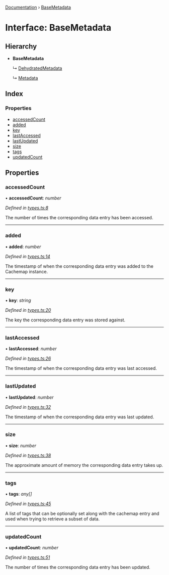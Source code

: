 [Documentation](../README.md) › [BaseMetadata](basemetadata.md)

# Interface: BaseMetadata

## Hierarchy

* **BaseMetadata**

  ↳ [DehydratedMetadata](dehydratedmetadata.md)

  ↳ [Metadata](metadata.md)

## Index

### Properties

* [accessedCount](basemetadata.md#accessedcount)
* [added](basemetadata.md#added)
* [key](basemetadata.md#key)
* [lastAccessed](basemetadata.md#lastaccessed)
* [lastUpdated](basemetadata.md#lastupdated)
* [size](basemetadata.md#size)
* [tags](basemetadata.md#tags)
* [updatedCount](basemetadata.md#updatedcount)

## Properties

###  accessedCount

• **accessedCount**: *number*

*Defined in [types.ts:8](https://github.com/badbatch/cachemap/blob/631c61b/packages/core/src/types.ts#L8)*

The number of times the corresponding data
entry has been accessed.

___

###  added

• **added**: *number*

*Defined in [types.ts:14](https://github.com/badbatch/cachemap/blob/631c61b/packages/core/src/types.ts#L14)*

The timestamp of when the corresponding data
entry was added to the Cachemap instance.

___

###  key

• **key**: *string*

*Defined in [types.ts:20](https://github.com/badbatch/cachemap/blob/631c61b/packages/core/src/types.ts#L20)*

The key the corresponding data entry was stored
against.

___

###  lastAccessed

• **lastAccessed**: *number*

*Defined in [types.ts:26](https://github.com/badbatch/cachemap/blob/631c61b/packages/core/src/types.ts#L26)*

The timestamp of when the corresponding data
entry was last accessed.

___

###  lastUpdated

• **lastUpdated**: *number*

*Defined in [types.ts:32](https://github.com/badbatch/cachemap/blob/631c61b/packages/core/src/types.ts#L32)*

The timestamp of when the corresponding data
entry was last updated.

___

###  size

• **size**: *number*

*Defined in [types.ts:38](https://github.com/badbatch/cachemap/blob/631c61b/packages/core/src/types.ts#L38)*

The approximate amount of memory the corresponding
data entry takes up.

___

###  tags

• **tags**: *any[]*

*Defined in [types.ts:45](https://github.com/badbatch/cachemap/blob/631c61b/packages/core/src/types.ts#L45)*

A list of tags that can be optionally set along with
the cachemap entry and used when trying to retrieve
a subset of data.

___

###  updatedCount

• **updatedCount**: *number*

*Defined in [types.ts:51](https://github.com/badbatch/cachemap/blob/631c61b/packages/core/src/types.ts#L51)*

The number of times the corresponding data
entry has been updated.
